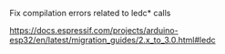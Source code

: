Fix compilation errors related to ledc* calls

https://docs.espressif.com/projects/arduino-esp32/en/latest/migration_guides/2.x_to_3.0.html#ledc
